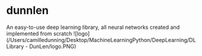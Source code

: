 # dunnlen
An easy-to-use deep learning library, all neural networks created and implemented from scratch
![logo](/Users/camilledunning/Desktop/MachineLearningPython/DeepLearning/DLLibrary - DunLen/logo.PNG)
